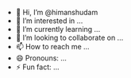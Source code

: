 - 👋 Hi, I’m @himanshudam
- 👀 I’m interested in ...
- 🌱 I’m currently learning ...
- 💞️ I’m looking to collaborate on ...
- 📫 How to reach me ...
- 😄 Pronouns: ...
- ⚡ Fun fact: ...

<!---
himanshudam/himanshudam is a ✨ special ✨ repository because its `README.md` (this file) appears on your GitHub profile.
You can click the Preview link to take a look at your changes.
--->
